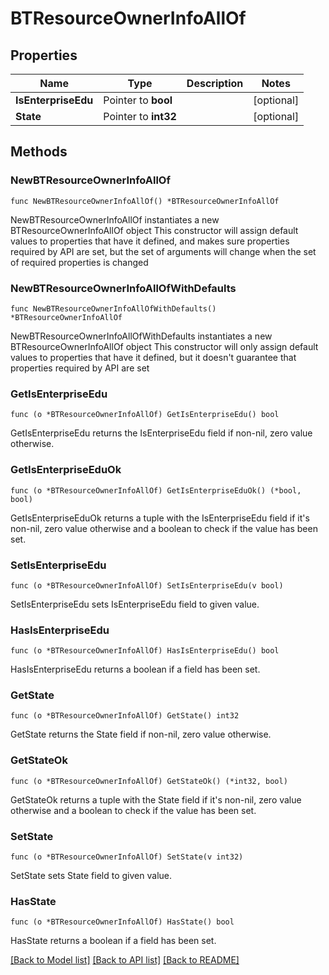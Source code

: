 # BTResourceOwnerInfoAllOf

## Properties

Name | Type | Description | Notes
------------ | ------------- | ------------- | -------------
**IsEnterpriseEdu** | Pointer to **bool** |  | [optional] 
**State** | Pointer to **int32** |  | [optional] 

## Methods

### NewBTResourceOwnerInfoAllOf

`func NewBTResourceOwnerInfoAllOf() *BTResourceOwnerInfoAllOf`

NewBTResourceOwnerInfoAllOf instantiates a new BTResourceOwnerInfoAllOf object
This constructor will assign default values to properties that have it defined,
and makes sure properties required by API are set, but the set of arguments
will change when the set of required properties is changed

### NewBTResourceOwnerInfoAllOfWithDefaults

`func NewBTResourceOwnerInfoAllOfWithDefaults() *BTResourceOwnerInfoAllOf`

NewBTResourceOwnerInfoAllOfWithDefaults instantiates a new BTResourceOwnerInfoAllOf object
This constructor will only assign default values to properties that have it defined,
but it doesn't guarantee that properties required by API are set

### GetIsEnterpriseEdu

`func (o *BTResourceOwnerInfoAllOf) GetIsEnterpriseEdu() bool`

GetIsEnterpriseEdu returns the IsEnterpriseEdu field if non-nil, zero value otherwise.

### GetIsEnterpriseEduOk

`func (o *BTResourceOwnerInfoAllOf) GetIsEnterpriseEduOk() (*bool, bool)`

GetIsEnterpriseEduOk returns a tuple with the IsEnterpriseEdu field if it's non-nil, zero value otherwise
and a boolean to check if the value has been set.

### SetIsEnterpriseEdu

`func (o *BTResourceOwnerInfoAllOf) SetIsEnterpriseEdu(v bool)`

SetIsEnterpriseEdu sets IsEnterpriseEdu field to given value.

### HasIsEnterpriseEdu

`func (o *BTResourceOwnerInfoAllOf) HasIsEnterpriseEdu() bool`

HasIsEnterpriseEdu returns a boolean if a field has been set.

### GetState

`func (o *BTResourceOwnerInfoAllOf) GetState() int32`

GetState returns the State field if non-nil, zero value otherwise.

### GetStateOk

`func (o *BTResourceOwnerInfoAllOf) GetStateOk() (*int32, bool)`

GetStateOk returns a tuple with the State field if it's non-nil, zero value otherwise
and a boolean to check if the value has been set.

### SetState

`func (o *BTResourceOwnerInfoAllOf) SetState(v int32)`

SetState sets State field to given value.

### HasState

`func (o *BTResourceOwnerInfoAllOf) HasState() bool`

HasState returns a boolean if a field has been set.


[[Back to Model list]](../README.md#documentation-for-models) [[Back to API list]](../README.md#documentation-for-api-endpoints) [[Back to README]](../README.md)


